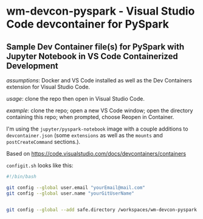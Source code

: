 # wm-devcon-pyspark - Visual Studio Code devcontainer for PySpark

## Sample Dev Container file(s) for PySpark with Jupyter Notebook in VS Code Containerized Development

*assumptions*: Docker and VS Code installed as well as the Dev Containers extension for Visual Studio Code.

*usage*: clone the repo then open in Visual Studio Code.

*example*:  clone the repo; open a new VS Code window; open the directory containing this repo; when prompted, choose Reopen in Container. 

I'm using the `jupyter/pyspark-notebook` image with a couple additions to `devcontainer.json`
(some `extensions` as well as the `mounts` and `postCreateCommand` sections.).

Based on https://code.visualstudio.com/docs/devcontainers/containers

`configit.sh` looks like this:
```bash
#!/bin/bash

git config --global user.email "yourEmail@mail.com"
git config --global user.name "yourGitUserName"


git config --global --add safe.directory /workspaces/wm-devcon-pyspark
```
